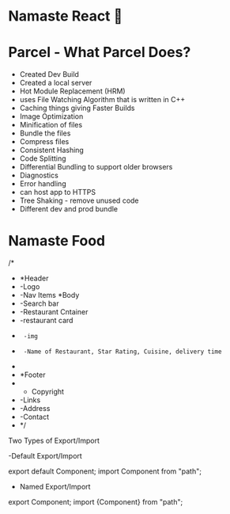 # Namaste React 🚀

# Parcel - What Parcel Does?

- Created Dev Build
- Created a local server
- Hot Module Replacement (HRM)
- uses File Watching Algorithm that is written in C++
- Caching things giving Faster Builds
- Image Optimization
- Minification of files
- Bundle the files
- Compress files
- Consistent Hashing
- Code Splitting
- Differential Bundling to support older browsers
- Diagnostics
- Error handling
- can host app to HTTPS
- Tree Shaking - remove unused code
- Different dev and prod bundle

# Namaste Food

/\*

- \*Header
- -Logo
- -Nav Items
  \*Body
- -Search bar
- -Restaurant Cntainer
- -restaurant card
-      -img
-      -Name of Restaurant, Star Rating, Cuisine, delivery time
-
- \*Footer
- - Copyright
- -Links
- -Address
- -Contact
- \*/

Two Types of Export/Import

-Default Export/Import

export default Component;
import Component from "path";

- Named Export/Import

export Component;
import {Component} from "path";
